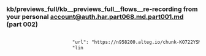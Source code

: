 ### kb/previews_full/kb__previews_full__flows__re-recording from your personal account@auth.har.part068.md.part001.md (part 002)

```md

                        "url": "https://n958200.alteg.io/chunk-KO722YSM.js",
                        "lin
```

```
